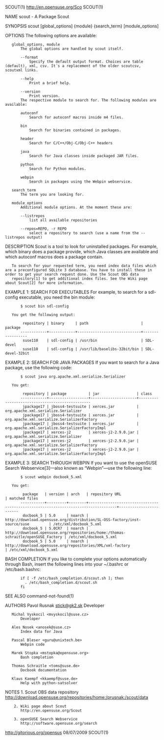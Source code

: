 SCOUT(1)                                                                                  http://en.opensuse.org/Sco                                                                                 SCOUT(1)



NAME
       scout - A Package Scout

SYNOPSIS
       scout [global_options] {module} {search_term} [module_options]

OPTIONS
       The following options are available:

       global_options, module
           The global options are handled by scout itself.

           --format
               Specify the default output format. Choices are table (default), xml, csv. It´s a replacement of the older scoutcsv, scoutxml links.

           --help
               Print a brief help.

           --version
               Print version.
           The respective module to search for. The following modules are available:

           autoconf
               Search for autoconf macros inside m4 files.

           bin
               Search for binaries contained in packages.

           header
               Search for C/C++/Obj-C/Obj-C++ headers

           java
               Search for Java classes inside packaged JAR files.

           python
               Search for Python modules.

           webpin
               Search in packages using the Webpin webservice.

       search_term
           The term you are looking for.

       module_options
           Additional module options. At the moment these are:

           --listrepos
               list all available repositories

           --repos=REPO, -r REPO
               select a repository to search (use a name from the --listrepos output)

DESCRIPTION
       Scout is a tool to look for uninstalled packages. For example, which binary does a package provide, which Java classes are available and which autoconf macros does a package contain.

       To search for your requested term, you need index data files which are a preconfigured SQLite 3 database. You have to install these in order to get your search request done. Use the Scout OBS data
       repository[1] to get additional index files. See the Wiki page about Scout[2] for more information.

EXAMPLE 1: SEARCH FOR EXECUTABLES
       For example, to search for a sdl-config executable, you need the bin module:

           $ scout bin sdl-config

       You get the following output:

            repository | binary     | path                        | package
           ------------+------------+-----------------------------+-----------------
            suse110    | sdl-config | /usr/bin                    | SDL-devel
            suse110    | sdl-config | /usr/lib/baselibs-32bit/bin | SDL-devel-32bit

EXAMPLE 2: SEARCH FOR JAVA PACKAGES
       If you want to search for a Java package, use the following code:

           $ scout java org.apache.xml.serialize.Serializer

       You get:

            repository | package          | jar                 | class
           ------------+------------------+---------------------+------------------------------------------------
            jpackage17 | jboss4-testsuite | xerces.jar          | org.apache.xml.serialize.Serializer
            jpackage17 | jboss4-testsuite | xerces.jar          | org.apache.xml.serialize.SerializerFactory
            jpackage17 | jboss4-testsuite | xerces.jar          | org.apache.xml.serialize.SerializerFactoryImpl
            jpackage17 | xerces-j2        | xerces-j2-2.9.0.jar | org.apache.xml.serialize.Serializer
            jpackage17 | xerces-j2        | xerces-j2-2.9.0.jar | org.apache.xml.serialize.SerializerFactory
            jpackage17 | xerces-j2        | xerces-j2-2.9.0.jar | org.apache.xml.serialize.SerializerFactoryImpl

EXAMPLE 3: SEARCH THROUGH WEBPIN
       If you want to use the openSUSE Search Webservice[3]—also known as “Webpin”—use the following line:

           $ scout webpin docbook_5.xml

       You get:

            package   | version | arch   | repository URL                                                                    | matched files
           -----------+---------+--------+-----------------------------------------------------------------------------------+------------------------
            docbook_5 | 5.0     | noarch | http://download.opensuse.org/distribution/SL-OSS-factory/inst-source/suse         | /etc/xml/docbook_5.xml
            docbook_5 | 5.0CR7  | noarch | http://download.opensuse.org/repositories/home:/thomas-schraitle/openSUSE_Factory | /etc/xml/docbook_5.xml
            docbook_5 | 5.0     | noarch | http://download.opensuse.org/repositories/XML/xml-factory                         | /etc/xml/docbook_5.xml

BASH COMPLETION
       If you like to complete your options automatically through Bash, insert the following lines into your ~/.bashrc or /etc/bash.bashrc:

           if [ -f /etc/bash_completion.d/scout.sh ]; then
             . /etc/bash_completion.d/scout.sh
           fi

SEE ALSO
       command-not-found(1)

AUTHORS
       Pavol Rusnak <stick@gk2.sk>
           Developer

       Michal Vyskocil <mvyskocil@suse.cz>
           Developer

       Ales Nosek <anosek@suse.cz>
           Index data for Java

       Pascal Bleser <guru@unixtech.be>
           Webpin code

       Marek Stopka <mstopka@opensuse.org>
           Bash completion

       Thomas Schraitle <toms@suse.de>
           Docbook documentation

       Klaus Kaempf <kkaempf@suse.de>
           Help with python-satsolver

NOTES
        1. Scout OBS data repository
           http://download.opensuse.org/repositories/home:/prusnak:/scout/data

        2. Wiki page about Scout
           http://en.opensuse.org/Scout

        3. openSUSE Search Webservice
           http://software.opensuse.org/search



http://gitorious.org/opensus                                                                      08/07/2009                                                                                         SCOUT(1)
